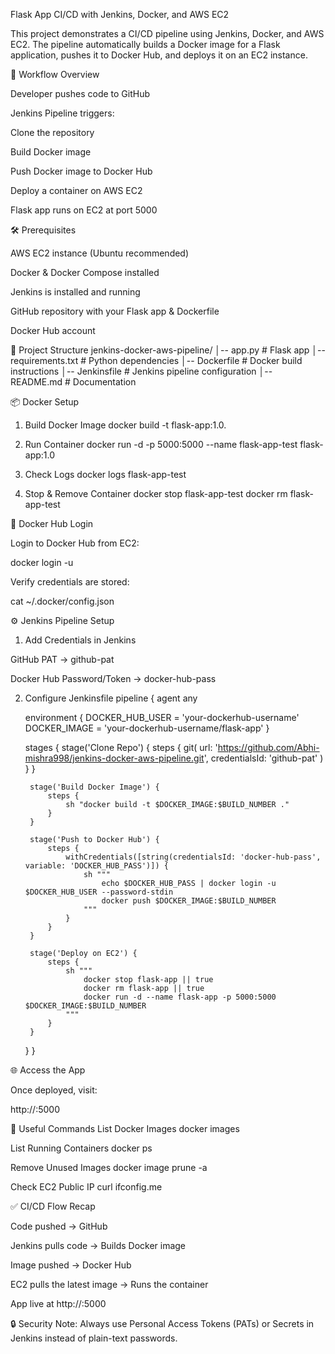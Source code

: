 Flask App CI/CD with Jenkins, Docker, and AWS EC2

This project demonstrates a CI/CD pipeline using Jenkins, Docker, and AWS EC2.
The pipeline automatically builds a Docker image for a Flask application, pushes it to Docker Hub, and deploys it on an EC2 instance.

🚀 Workflow Overview

Developer pushes code to GitHub

Jenkins Pipeline triggers:

Clone the repository

Build Docker image

Push Docker image to Docker Hub

Deploy a container on AWS EC2

Flask app runs on EC2 at port 5000

🛠️ Prerequisites

AWS EC2 instance (Ubuntu recommended)

Docker & Docker Compose installed

Jenkins is installed and running

GitHub repository with your Flask app & Dockerfile

Docker Hub account

📂 Project Structure
jenkins-docker-aws-pipeline/
│-- app.py              # Flask app
│-- requirements.txt    # Python dependencies
│-- Dockerfile          # Docker build instructions
│-- Jenkinsfile         # Jenkins pipeline configuration
│-- README.md           # Documentation

📦 Docker Setup
1. Build Docker Image
docker build -t flask-app:1.0.

2. Run Container
docker run -d -p 5000:5000 --name flask-app-test flask-app:1.0

3. Check Logs
docker logs flask-app-test

4. Stop & Remove Container
docker stop flask-app-test
docker rm flask-app-test

🔑 Docker Hub Login

Login to Docker Hub from EC2:

docker login -u <your-dockerhub-username>


Verify credentials are stored:

cat ~/.docker/config.json

⚙️ Jenkins Pipeline Setup
1. Add Credentials in Jenkins

GitHub PAT → github-pat

Docker Hub Password/Token → docker-hub-pass

2. Configure Jenkinsfile
pipeline {
    agent any

    environment {
        DOCKER_HUB_USER = 'your-dockerhub-username'
        DOCKER_IMAGE = 'your-dockerhub-username/flask-app'
    }

    stages {
        stage('Clone Repo') {
            steps {
                git(
                    url: 'https://github.com/Abhi-mishra998/jenkins-docker-aws-pipeline.git',
                    credentialsId: 'github-pat'
                )
            }
        }

        stage('Build Docker Image') {
            steps {
                sh "docker build -t $DOCKER_IMAGE:$BUILD_NUMBER ."
            }
        }

        stage('Push to Docker Hub') {
            steps {
                withCredentials([string(credentialsId: 'docker-hub-pass', variable: 'DOCKER_HUB_PASS')]) {
                    sh """
                        echo $DOCKER_HUB_PASS | docker login -u $DOCKER_HUB_USER --password-stdin
                        docker push $DOCKER_IMAGE:$BUILD_NUMBER
                    """
                }
            }
        }

        stage('Deploy on EC2') {
            steps {
                sh """
                    docker stop flask-app || true
                    docker rm flask-app || true
                    docker run -d --name flask-app -p 5000:5000 $DOCKER_IMAGE:$BUILD_NUMBER
                """
            }
        }
    }
}

🌐 Access the App

Once deployed, visit:

http://<EC2-PUBLIC-IP>:5000

📜 Useful Commands
List Docker Images
docker images

List Running Containers
docker ps

Remove Unused Images
docker image prune -a

Check EC2 Public IP
curl ifconfig.me

✅ CI/CD Flow Recap

Code pushed → GitHub

Jenkins pulls code → Builds Docker image

Image pushed → Docker Hub

EC2 pulls the latest image → Runs the container

App live at http://<EC2-IP>:5000

🔒 Security Note:
Always use Personal Access Tokens (PATs) or Secrets in Jenkins instead of plain-text passwords.
